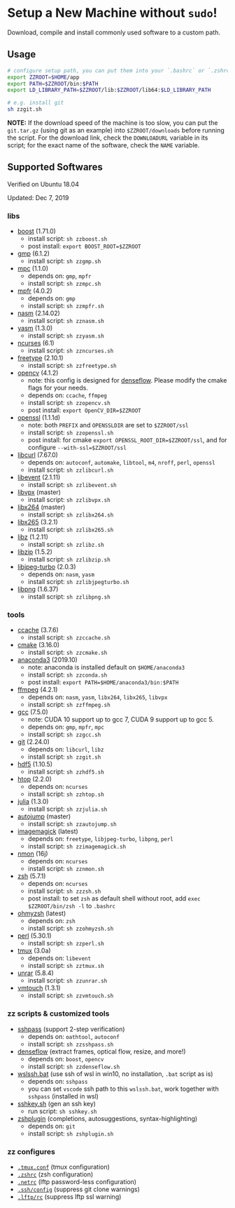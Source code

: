 # Setup a New Machine without `sudo`!

Download, compile and install commonly used software to a custom path.

## Usage

```bash
# configure setup path, you can put them into your `.bashrc` or `.zshrc`
export ZZROOT=$HOME/app
export PATH=$ZZROOT/bin:$PATH
export LD_LIBRARY_PATH=$ZZROOT/lib:$ZZROOT/lib64:$LD_LIBRARY_PATH

# e.g. install git
sh zzgit.sh
```

**NOTE:**
If the download speed of the machine is too slow, you can put the `git.tar.gz` (using git as an example) into `$ZZROOT/downloads` before running the script.
For the download link, check the `DOWNLOADURL` variable in its script; for the exact name of the software, check the `NAME` variable.

## Supported Softwares

Verified on Ubuntu 18.04

Updated: Dec 7, 2019

### libs

-   [boost](https://www.boost.org/) (1.71.0)
    -   install script: `sh zzboost.sh`
    -   post install: `export BOOST_ROOT=$ZZROOT`
-   [gmp](https://gmplib.org/) (6.1.2)
    -   install script: `sh zzgmp.sh`
-   [mpc](https://ftp.gnu.org/gnu/mpc/) (1.1.0)
    -   depends on: `gmp`, `mpfr`
    -   install script: `sh zzmpc.sh`
-   [mpfr](https://www.mpfr.org/) (4.0.2)
    -   depends on: `gmp`
    -   install script: `sh zzmpfr.sh`
-   [nasm](https://www.nasm.us/) (2.14.02)
    -   install script: `sh zznasm.sh`
-   [yasm](https://yasm.tortall.net/) (1.3.0)
    -   install script: `sh zzyasm.sh`
-   [ncurses](https://invisible-island.net/ncurses/) (6.1)
    -   install script: `sh zzncurses.sh`
-   [freetype](https://www.freetype.org/) (2.10.1)
    -   install script: `sh zzfreetype.sh`
-   [opencv](https://opencv.org/) (4.1.2)
    -   note: this config is designed for [denseflow](https://github.com/innerlee/denseflow).
        Please modify the cmake flags for your needs.
    -   depends on: `ccache`, `ffmpeg`
    -   install script: `sh zzopencv.sh`
    -   post install: `export OpenCV_DIR=$ZZROOT`
-   [openssl](https://www.openssl.org/) (1.1.1d)
    -   note: both `PREFIX` and `OPENSSLDIR` are set to `$ZZROOT/ssl`
    -   install script: `sh zzopenssl.sh`
    -   post install: for cmake `export OPENSSL_ROOT_DIR=$ZZROOT/ssl`, and for configure `--with-ssl=$ZZROOT/ssl`
-   [libcurl](https://curl.haxx.se/libcurl/) (7.67.0)
    -   depends on: `autoconf`, `automake`, `libtool`, `m4`, `nroff`, `perl`, `openssl`
    -   install script: `sh zzlibcurl.sh`
-   [libevent](https://libevent.org/) (2.1.11)
    -   install script: `sh zzlibevent.sh`
-   [libvpx](https://www.webmproject.org/code/) (master)
    -   install script: `sh zzlibvpx.sh`
-   [libx264](https://www.videolan.org/developers/x264.html) (master)
    -   install script: `sh zzlibx264.sh`
-   [libx265](http://x265.org/) (3.2.1)
    -   install script: `sh zzlibx265.sh`
-   [libz](https://www.zlib.net/) (1.2.11)
    -   install script: `sh zzlibz.sh`
-   [libzip](https://libzip.org/) (1.5.2)
    -   install script: `sh zzlibzip.sh`
-   [libjpeg-turbo](https://libjpeg-turbo.org/) (2.0.3)
    -   depends on: `nasm`, `yasm`
    -   install script: `sh zzlibjpegturbo.sh`
-   [libpng](http://www.libpng.org/pub/png/libpng.html) (1.6.37)
    -   install script: `sh zzlibpng.sh`

### tools

-   [ccache](https://ccache.dev/) (3.7.6)
    -   install script: `sh zzccache.sh`
-   [cmake](https://cmake.org/) (3.16.0)
    -   install script: `sh zzcmake.sh`
-   [anaconda3](https://www.anaconda.com/) (2019.10)
    -   note: anaconda is installed default on `$HOME/anaconda3`
    -   install script: `sh zzconda.sh`
    -   post install: `export PATH=$HOME/anaconda3/bin:$PATH`
-   [ffmpeg](https://www.ffmpeg.org/) (4.2.1)
    -   depends on: `nasm`, `yasm`, `libx264`, `libx265`, `libvpx`
    -   install script: `sh zzffmpeg.sh`
-   [gcc](https://gcc.gnu.org/) (7.5.0)
    -   note: CUDA 10 support up to gcc 7, CUDA 9 support up to gcc 5.
    -   depends on: `gmp`, `mpfr`, `mpc`
    -   install script: `sh zzgcc.sh`
-   [git](https://github.com/git/git) (2.24.0)
    -   depends on: `libcurl`, `libz`
    -   install script: `sh zzgit.sh`
-   [hdf5](https://www.hdfgroup.org/solutions/hdf5/) (1.10.5)
    -   install script: `sh zzhdf5.sh`
-   [htop](https://hisham.hm/htop/) (2.2.0)
    -   depends on: `ncurses`
    -   install script: `sh zzhtop.sh`
-   [julia](https://julialang.org/) (1.3.0)
    -   install script: `sh zzjulia.sh`
-   [autojump](https://github.com/wting/autojump) (master)
    -   install script: `sh zzautojump.sh`
-   [imagemagick](https://imagemagick.org/) (latest)
    -   depends on: `freetype`, `libjpeg-turbo`, `libpng`, `perl`
    -   install script: `sh zzimagemagick.sh`
-   [nmon](http://nmon.sourceforge.net/pmwiki.php) (16j)
    -   depends on: `ncurses`
    -   install script: `sh zznmon.sh`
-   [zsh](http://zsh.sourceforge.net/) (5.7.1)
    -   depends on: `ncurses`
    -   install script: `sh zzzsh.sh`
    -   post install: to set `zsh` as default shell without root, add `exec $ZZROOT/bin/zsh -l` to `.bashrc`
-   [ohmyzsh](https://github.com/ohmyzsh/ohmyzsh) (latest)
    -   depends on: `zsh`
    -   install script: `sh zzohmyzsh.sh`
-   [perl](https://www.perl.org/) (5.30.1)
    -   install script: `sh zzperl.sh`
-   [tmux](https://github.com/tmux/tmux) (3.0a)
    -   depends on: `libevent`
    -   install script: `sh zztmux.sh`
-   [unrar](https://www.rarlab.com/rar_add.htm) (5.8.4)
    -   install script: `sh zzunrar.sh`
-   [vmtouch](https://hoytech.com/vmtouch/) (1.3.1)
    -   install script: `sh zzvmtouch.sh`

### zz scripts & customized tools

-   [sshpass](https://github.com/innerlee/sshpass) (support 2-step verification)
    -   depends on: `oathtool`, `autoconf`
    -   install script: `sh zzsshpass.sh`
-   [denseflow](https://github.com/innerlee/denseflow) (extract frames, optical flow, resize, and more!)
    -   depends on: `boost`, `opencv`
    -   install script: `sh zzdenseflow.sh`
-   [wslssh.bat](wslssh.bat) (use ssh of wsl in win10, no installation, `.bat` script as is)
    -   depends on: `sshpass`
    -   you can set `vscode` ssh path to this `wslssh.bat`, work together with `sshpass` (installed in wsl)
-   [sshkey.sh](sshkey.sh) (gen an ssh key)
    -   run script: `sh sshkey.sh`
-   [zshplugin](zshplugin.sh) (completions, autosuggestions, syntax-highlighting)
    -   depends on: `git`
    -   install script: `sh zshplugin.sh`

### zz configures

-   [`.tmux.conf`](.tmux.conf) (tmux configuration)
-   [`.zshrc`](.tmux.conf) (zsh configuration)
-   [`.netrc`](.netrc) (lftp password-less configuration)
-   [`.ssh/config`](.ssh/config) (suppress git clone warnings)
-   [`.lftp/rc`](.lftp/rc) (suppress lftp ssl warning)
